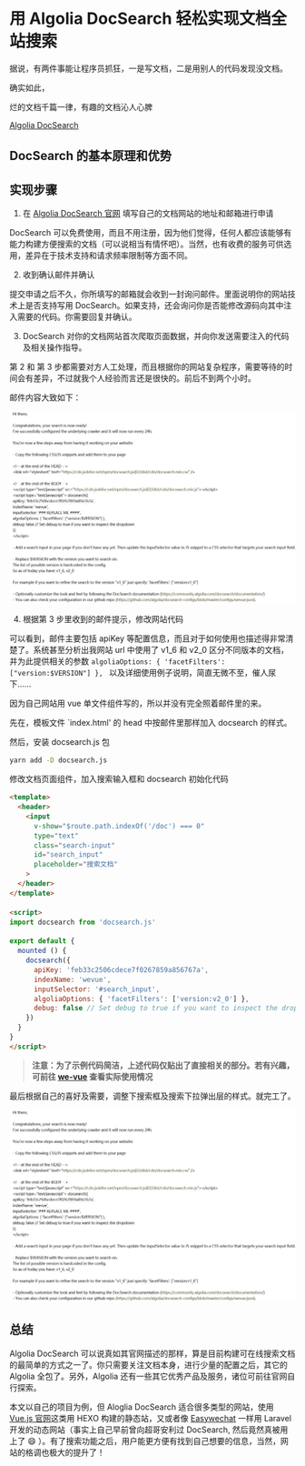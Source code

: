 # 用 Algolia DocSearch 轻松实现文档全站搜索

据说，有两件事能让程序员抓狂，一是写文档，二是用别人的代码发现没文档。

确实如此，

烂的文档千篇一律，有趣的文档沁人心脾




 [Algolia DocSearch](https://community.algolia.com/docsearch/)

## DocSearch 的基本原理和优势



## 实现步骤

1. 在 [Algolia DocSearch 官网](https://community.algolia.com/docsearch/) 填写自己的文档网站的地址和邮箱进行申请

DocSearch 可以免费使用，而且不用注册，因为他们觉得，任何人都应该能够有能力构建方便搜索的文档（可以说相当有情怀吧）。当然，也有收费的服务可供选用，差异在于技术支持和请求频率限制等方面不同。

2. 收到确认邮件并确认

提交申请之后不久，你所填写的邮箱就会收到一封询问邮件。里面说明你的网站技术上是否支持写用 DocSearch。如果支持，还会询问你是否能修改源码向其中注入需要的代码。你需要回复并确认。

3. DocSearch 对你的文档网站首次爬取页面数据，并向你发送需要注入的代码及相关操作指导。

第 2 和 第 3 步都需要对方人工处理，而且根据你的网站复杂程序，需要等待的时间会有差异，不过就我个人经验而言还是很快的。前后不到两个小时。

邮件内容大致如下：

![邮件](./images/doc_search_letter.jpg)

4. 根据第 3 步里收到的邮件提示，修改网站代码

可以看到，邮件主要包括 apiKey 等配置信息，而且对于如何使用也描述得非常清楚了。系统甚至分析出我网站 url 中使用了 v1_6 和 v2_0 区分不同版本的文档，并为此提供相关的参数 `algoliaOptions: { 'facetFilters': ["version:$VERSION"] }, ` 以及详细使用例子说明，简直无微不至，催人尿下……

因为自己网站用 vue 单文件组件写的，所以并没有完全照着邮件里的来。

先在，模板文件 `index.html' 的 head 中按邮件里那样加入 docsearch 的样式。

然后，安装 docsearch.js 包

```bash
yarn add -D docsearch.js
```

修改文档页面组件，加入搜索输入框和 docsearch 初始化代码

```html
<template>
  <header>
    <input
      v-show="$route.path.indexOf('/doc') === 0"
      type="text"
      class="search-input"
      id="search_input"
      placeholder="搜索文档"
    >
  </header>
</template>

<script>
import docsearch from 'docsearch.js'

export default {
  mounted () {
    docsearch({
      apiKey: 'feb33c2506cdece7f0267859a856767a',
      indexName: 'wevue',
      inputSelector: '#search_input',
      algoliaOptions: { 'facetFilters': ['version:v2_0'] },
      debug: false // Set debug to true if you want to inspect the dropdown
    })
  }
}
</script>
```

> **注意：为了示例代码简洁，上述代码仅贴出了直接相关的部分。若有兴趣，可前往 [we-vue](https://github.com/tianyong90/we-vue) 查看实际使用情况**

最后根据自己的喜好及需要，调整下搜索框及搜索下拉弹出层的样式。就完工了。

![doc_search_example](./images/doc_search_letter.jpg)

## 总结

Algolia DocSearch 可以说真如其官网描述的那样，算是目前构建可在线搜索文档的最简单的方式之一了。你只需要关注文档本身，进行少量的配置之后，其它的 Algolia 全包了。另外，Algolia 还有一些其它优秀产品及服务，诸位可前往官网自行探索。

本文以自己的项目为例，但 Aloglia DocSearch 适合很多类型的网站，使用 [Vue.js 官网](https://vuejs.org)这类用 HEXO 构建的静态站，又或者像 [Easywechat](https://easywechat.com) 一样用 Laravel 开发的动态网站（事实上自己早前曾向超哥安利过 DocSearch, 然后竟然真被用上了 :smile: ）。有了搜索功能之后，用户能更方便有找到自己想要的信息，当然，网站的格调也极大的提升了！
